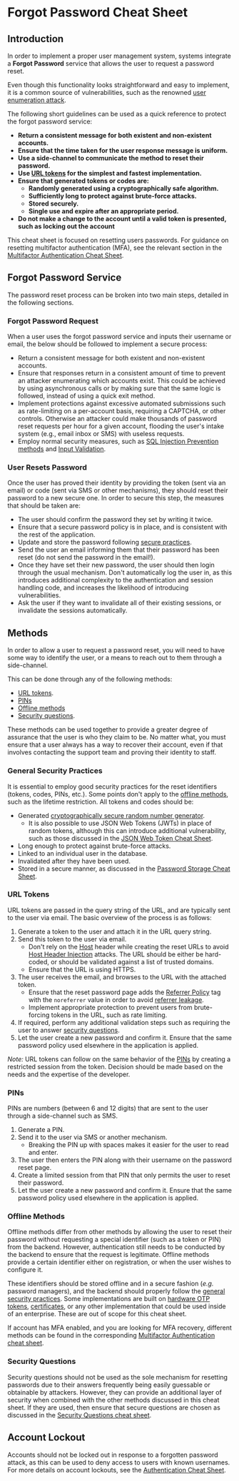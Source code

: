 # Forgot Password Cheat Sheet

## Introduction

In order to implement a proper user management system, systems integrate a **Forgot Password** service that allows the user to request a password reset.

Even though this functionality looks straightforward and easy to implement, it is a common source of vulnerabilities, such as the renowned [user enumeration attack](https://owasp.org/www-project-web-security-testing-guide/stable/4-Web_Application_Security_Testing/03-Identity_Management_Testing/04-Testing_for_Account_Enumeration_and_Guessable_User_Account.html).

The following short guidelines can be used as a quick reference to protect the forgot password service:

- **Return a consistent message for both existent and non-existent accounts.**
- **Ensure that the time taken for the user response message is uniform.**
- **Use a side-channel to communicate the method to reset their password.**
- **Use [URL tokens](#url-tokens) for the simplest and fastest implementation.**
- **Ensure that generated tokens or codes are:**
    - **Randomly generated using a cryptographically safe algorithm.**
    - **Sufficiently long to protect against brute-force attacks.**
    - **Stored securely.**
    - **Single use and expire after an appropriate period.**
- **Do not make a change to the account until a valid token is presented, such as locking out the account**

This cheat sheet is focused on resetting users passwords. For guidance on resetting multifactor authentication (MFA), see the relevant section in the [Multifactor Authentication Cheat Sheet](Multifactor_Authentication_Cheat_Sheet.md#resetting-mfa).

## Forgot Password Service

The password reset process can be broken into two main steps, detailed in the following sections.

### Forgot Password Request

When a user uses the forgot password service and inputs their username or email, the below should be followed to implement a secure process:

- Return a consistent message for both existent and non-existent accounts.
- Ensure that responses return in a consistent amount of time to prevent an attacker enumerating which accounts exist. This could be achieved by using asynchronous calls or by making sure that the same logic is followed, instead of using a quick exit method.
- Implement protections against excessive automated submissions such as rate-limiting on a per-account basis, requiring a CAPTCHA, or other controls. Otherwise an attacker could make thousands of password reset requests per hour for a given account, flooding the user's intake system (e.g., email inbox or SMS) with useless requests.
- Employ normal security measures, such as [SQL Injection Prevention methods](SQL_Injection_Prevention_Cheat_Sheet.md) and [Input Validation](Input_Validation_Cheat_Sheet.md).

### User Resets Password

Once the user has proved their identity by providing the token (sent via an email) or code (sent via SMS or other mechanisms), they should reset their password to a new secure one. In order to secure this step, the measures that should be taken are:

- The user should confirm the password they set by writing it twice.
- Ensure that a secure password policy is in place, and is consistent with the rest of the application.
- Update and store the password following [secure practices](Password_Storage_Cheat_Sheet.md).
- Send the user an email informing them that their password has been reset (do not send the password in the email!).
- Once they have set their new password, the user should then login through the usual mechanism. Don't automatically log the user in, as this introduces additional complexity to the authentication and session handling code, and increases the likelihood of introducing vulnerabilities.
- Ask the user if they want to invalidate all of their existing sessions, or invalidate the sessions automatically.

## Methods

In order to allow a user to request a password reset, you will need to have some way to identify the user, or a means to reach out to them through a side-channel.

This can be done through any of the following methods:

- [URL tokens](#url-tokens).
- [PINs](#pins)
- [Offline methods](#offline-methods)
- [Security questions](#security-questions).

These methods can be used together to provide a greater degree of assurance that the user is who they claim to be. No matter what, you must ensure that a user always has a way to recover their account, even if that involves contacting the support team and proving their identity to staff.

### General Security Practices

It is essential to employ good security practices for the reset identifiers (tokens, codes, PINs, etc.). Some points don't apply to the [offline methods](#offline-methods), such as the lifetime restriction. All tokens and codes should be:

- Generated [cryptographically secure random number generator](Cryptographic_Storage_Cheat_Sheet.md#secure-random-number-generation).
    - It is also possible to use JSON Web Tokens (JWTs) in place of random tokens, although this can introduce additional vulnerability, such as those discussed in the [JSON Web Token Cheat Sheet](JSON_Web_Token_for_Java_Cheat_Sheet.md).
- Long enough to protect against brute-force attacks.
- Linked to an individual user in the database.
- Invalidated after they have been used.
- Stored in a secure manner, as discussed in the [Password Storage Cheat Sheet](Password_Storage_Cheat_Sheet.md).

### URL Tokens

URL tokens are passed in the query string of the URL, and are typically sent to the user via email. The basic overview of the process is as follows:

1. Generate a token to the user and attach it in the URL query string.
2. Send this token to the user via email.
   - Don't rely on the [Host](https://developer.mozilla.org/en-US/docs/Web/HTTP/Headers/Host) header while creating the reset URLs to avoid [Host Header Injection](https://owasp.org/www-project-web-security-testing-guide/stable/4-Web_Application_Security_Testing/07-Input_Validation_Testing/17-Testing_for_Host_Header_Injection) attacks. The URL should be either be hard-coded, or should be validated against a list of trusted domains.
   - Ensure that the URL is using HTTPS.
3. The user receives the email, and browses to the URL with the attached token.
   - Ensure that the reset password page adds the [Referrer Policy](https://developer.mozilla.org/en-US/docs/Web/HTTP/Headers/Referrer-Policy) tag with the `noreferrer` value in order to avoid [referrer leakage](https://portswigger.net/kb/issues/00500400_cross-domain-referer-leakage).
   - Implement appropriate protection to prevent users from brute-forcing tokens in the URL, such as rate limiting.
4. If required, perform any additional validation steps such as requiring the user to answer [security questions](#security-questions).
5. Let the user create a new password and confirm it. Ensure that the same password policy used elsewhere in the application is applied.

*Note:* URL tokens can follow on the same behavior of the [PINs](#pins) by creating a restricted session from the token. Decision should be made based on the needs and the expertise of the developer.

### PINs

PINs are numbers (between 6 and 12 digits) that are sent to the user through a side-channel such as SMS.

1. Generate a PIN.
2. Send it to the user via SMS or another mechanism.
   - Breaking the PIN up with spaces makes it easier for the user to read and enter.
3. The user then enters the PIN along with their username on the password reset page.
4. Create a limited session from that PIN that only permits the user to reset their password.
5. Let the user create a new password and confirm it. Ensure that the same password policy used elsewhere in the application is applied.

### Offline Methods

Offline methods differ from other methods by allowing the user to reset their password without requesting a special identifier (such as a token or PIN) from the backend. However, authentication still needs to be conducted by the backend to ensure that the request is legitimate. Offline methods provide a certain identifier either on registration, or when the user wishes to configure it.

These identifiers should be stored offline and in a secure fashion (*e.g.* password managers), and the backend should properly follow the [general security practices](#general-security-practices). Some implementations are built on [hardware OTP tokens](Multifactor_Authentication_Cheat_Sheet.md#hardware-otp-tokens), [certificates](Multifactor_Authentication_Cheat_Sheet.md#certificates), or any other implementation that could be used inside of an enterprise. These are out of scope for this cheat sheet.

If account has MFA enabled, and you are looking for MFA recovery, different methods can be found in the corresponding [Multifactor Authentication cheat sheet](Multifactor_Authentication_Cheat_Sheet.md#resetting-mfa).

### Security Questions

Security questions should not be used as the sole mechanism for resetting passwords due to their answers frequently being easily guessable or obtainable by attackers. However, they can provide an additional layer of security when combined with the other methods discussed in this cheat sheet. If they are used, then ensure that secure questions are chosen as discussed in the [Security Questions cheat sheet](Choosing_and_Using_Security_Questions_Cheat_Sheet.md).

## Account Lockout

Accounts should not be locked out in response to a forgotten password attack, as this can be used to deny access to users with known usernames. For more details on account lockouts, see the [Authentication Cheat Sheet](Authentication_Cheat_Sheet.md).
